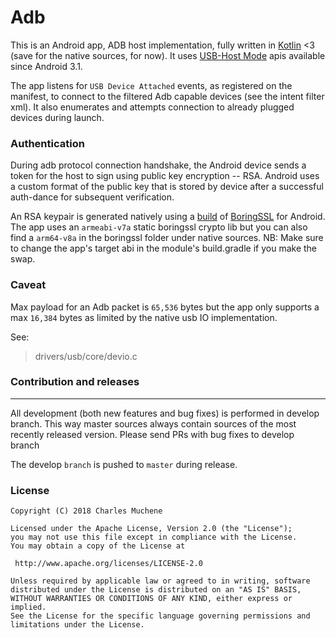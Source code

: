 # Adb
This is an Android app, ADB host implementation, fully written in [Kotlin](kotlinlang.org) <3 (save for the native sources, for now). It uses [USB-Host Mode](https://developer.android.com/guide/topics/connectivity/usb/host.html) apis available since Android 3.1.

The app listens for `USB Device Attached` events, as registered on the manifest, to connect to the filtered Adb capable devices (see the intent filter xml). It also enumerates and attempts connection to already plugged devices during launch.

### Authentication
During adb protocol connection handshake, the Android device sends a token for the host to sign using public key encryption -- RSA. Android uses a custom format of the public key that is stored by device after a successful auth-dance for subsequent verification.

An RSA keypair is generated natively using a [build](https://github.com/google/boringssl/blob/master/BUILDING.md#building-for-android) of [BoringSSL](https://github.com/google/boringssl) for Android. The app uses an `armeabi-v7a` static boringssl crypto lib but you can also find a `arm64-v8a` in the boringssl folder under native sources. NB: Make sure to change the app's target abi in the module's build.gradle if you make the swap.

### Caveat
Max payload for an Adb packet is `65,536` bytes but the app only supports a max `16,384` bytes as limited by the native usb IO implementation.

See:
> drivers/usb/core/devio.c

### Contribution and releases
---
All development (both new features and bug fixes) is performed in develop branch. This way master sources always contain sources of the most recently released version. Please send PRs with bug fixes to develop branch

The develop `branch` is pushed to `master` during release.

### License

```
Copyright (C) 2018 Charles Muchene

Licensed under the Apache License, Version 2.0 (the "License");
you may not use this file except in compliance with the License.
You may obtain a copy of the License at

 http://www.apache.org/licenses/LICENSE-2.0

Unless required by applicable law or agreed to in writing, software
distributed under the License is distributed on an "AS IS" BASIS,
WITHOUT WARRANTIES OR CONDITIONS OF ANY KIND, either express or implied.
See the License for the specific language governing permissions and
limitations under the License.
```